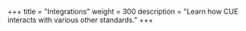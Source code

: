 +++
title = "Integrations"
weight = 300
description = "Learn how CUE interacts with various other standards."
+++
